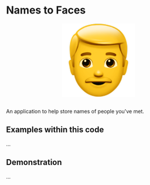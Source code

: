 # Names to Faces
<p align="center">
  <img src="demo/app-icon.png " alt="Names to Faces application icon"
	  title="Names to Faces application icon" align="center" width="200" height="200" />
</p>
</br>
An application to help store names of people you've met.

## Examples within this code
...

## Demonstration
...
